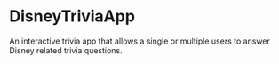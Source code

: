 # DisneyTriviaApp
An interactive trivia app that allows a single or multiple users to answer Disney related trivia questions.
